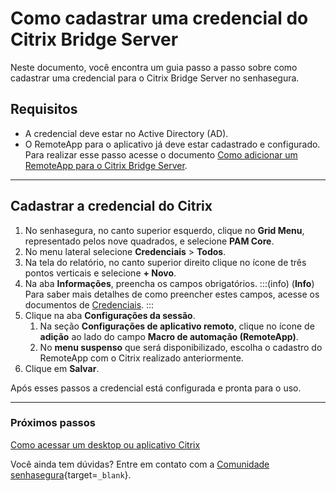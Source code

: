 # Como cadastrar uma credencial do Citrix Bridge Server

Neste documento, você encontra um guia passo a passo sobre como cadastrar uma credencial para o Citrix Bridge Server no senhasegura.

## Requisitos

* A credencial deve estar no Active Directory (AD).
* O RemoteApp para o aplicativo já deve estar cadastrado e configurado. Para realizar esse passo acesse o documento [Como adicionar um RemoteApp para o Citrix Bridge Server](/v3-33/docs/pt/pam-session-how-to-add-a-remoteapp-to-citrix-bridge-server).

---
## Cadastrar a credencial do Citrix

1. No senhasegura, no canto superior esquerdo, clique no **Grid Menu**, representado pelos nove quadrados, e selecione **PAM Core**.
2. No menu lateral selecione **Credenciais** > **Todos**.
3. Na tela do relatório, no canto superior direito clique no ícone de três pontos verticais e selecione **+ Novo**.
4. Na aba **Informações**, preencha os campos obrigatórios.
    :::(info) (**Info**)
    Para saber mais detalhes de como preencher estes campos, acesse os documentos de [Credenciais](/v3-33/docs/pt/pam-credentials).
    :::
5. Clique na aba **Configurações da sessão**.
    1. Na seção **Configurações de aplicativo remoto**, clique no ícone de **adição** ao lado do campo **Macro de automação (RemoteApp)**.
    2. No **menu suspenso** que será disponibilizado, escolha o cadastro do RemoteApp com o Citrix realizado anteriormente.
6. Clique em **Salvar**.


Após esses passos a credencial está configurada e pronta para o uso.

---
### Próximos passos
[Como acessar um desktop ou aplicativo Citrix](/v3-33/docs/pt/pam-session-how-to-access-a-citrix-desktop-or-application)

Você ainda tem dúvidas? Entre em contato com a [Comunidade senhasegura](https://community.senhasegura.io/){target=`_blank`}.